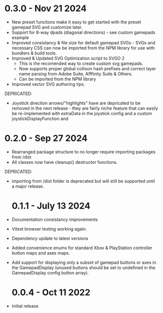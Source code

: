 # 0.3.0 - Nov 21 2024

- New preset functions make it easy to get started with the preset gamepad SVG and customize later.
- Support for 8-way dpads (diagonal directions) - see custom gamepads example
- Improved consistancy & file size for default gamepad SVGs - SVGs and necessary CSS can now be imported from the NPM library for use with bundlers & build tools.
- Improved & Updated SVG Optimization script to SVGO 2
  - This is the recomended way to create custom svg gamepads.
  - Now supports proper global collison hash prefixes and correct layer name parsing from Adobe Suite, Afffinity Suite & Others.
  - Can be imported from the NPM library
- Improved vector SVG authoring tips.

DEPRICATED:

- Joystick direction arrows/"highlights" have are depricated to be removed in the next release - they are fairly niche feature that can easily be re-implemented with extraData in the joystick config and a custom joystickDisplayFunction and

# 0.2.0 - Sep 27 2024

- Rearranged package structure to no longer require importing packages from /dist
- All classes now have cleanup() destructor functions.

DEPRICATED:

- importing from /dist folder is deprecated but will still be supported until a major release.

  # 0.1.1 - July 13 2024

- Documentation consistancy improvements
- Vitest browser testing working again.
- Dependency update to latest versions
- Added convenience enums for standard Xbox & PlayStation controller button maps and axes maps.
- Add support for displaying only a subset of gamepad buttons or axes in the GamepadDisplay (unused buttons should be set to undefined in the GamepadDisplay config button array).

  # 0.0.4 - Oct 11 2022

- Initial release

